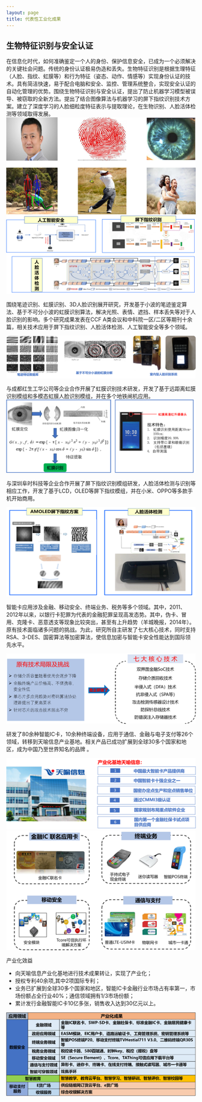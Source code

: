 ```yaml
---
layout: page
title: 代表性工业化成果
---
```

<!--
 * @Author: Shuo Ye
 * @Date: 2023-03-08 19:13:03
 * @LastEditors: shuoye
 * @LastEditTime: 2023-03-11 20:58:45
 * @Description: file content
 * @Github: https://cocoon2wong.github.io
 * Copyright 2023 Shuo Ye, All Rights Reserved.
-->

## 生物特征识别与安全认证


在信息化时代，如何准确鉴定一个人的身份、保护信息安全，已成为一个必须解决的关键社会问题。传统的身份认证极易伪造和丢失。生物特征识别是根据生理特征（人脸、指纹、虹膜等）和行为特征（姿态、动作、情感等）实现身份认证的技术。具有简洁快速，易于配合电脑和安全、监控、管理系统整合，实现安全认证的自动化管理的优势。围绕生物特征识别与安全认证，提出了防止机器学习模型被误导、被窃取的全新方法。提出了结合图像算法与机器学习的屏下指纹识别技术方案。建立了深度学习的人脸细粒度特征表示与提取理论，在生物识别、人脸活体检测等领域取得发展。
<img src="/assets/img/industry/4-1.png">
<img src="/assets/img/industry/4-2.png">

 

围绕笔迹识别、虹膜识别、3D人脸识别展开研究，开发基于小波的笔迹鉴定算法、基于不可分小波的虹膜识别算法，解决光照、表情、遮挡、样本丢失等对于人脸识别的影响。多个研究成果发表在CCF A类会议和中科院一区/二区等期刊十余篇，相关技术应用于屏下指纹识别、人脸活体检测、人工智能安全等多个领域。

<img src="/assets/img/industry/4-3.png">

与成都红生工华公司等企业合作开展了虹膜识别技术研发，开发了基于远距离虹膜识别模组和多模态虹膜人脸识别模组，并在多个地铁闸机应用。
<img src="/assets/img/industry/4-4.png">

与深圳阜时科技等企业合作开展了屏下指纹识别模组研发，人脸活体检测与识别等相应工作，开发了基于LCD，OLED等屏下指纹模组，并在小米、OPPO等多款手机开始商用。

<img src="/assets/img/industry/4-5.png">

智能卡应用涉及金融、移动安全、终端业务、税务等多个领域。其中，2011、2012年以来，以银行卡犯罪为代表的金融犯罪呈现高发态势。其中，伪卡、冒用、克隆卡、恶意透支等现象比较突出，甚至有上升趋势（羊城晚报，2014年）。原有技术面临诸多问题的挑战。为此，研究所自主研发了七大核心技术，同时支持RSA、3-DES、国密算法等加密算法，使信息加密与智能卡安全性能达到国际领先水平。

<img src="/assets/img/industry/4-6.png">

研发了80余种智能IC卡，10余种终端设备，应用于通信、金融与电子支付等26个领域，转移到天喻信息产业基地。相关产品已成功扩展到全球30多个国家和地区，成为中国乃至世界知名的品牌 。
 
<img src="/assets/img/industry/4-7.png">
<img src="/assets/img/industry/4-8.png">

产业化效益
- 向天喻信息产业化基地进行技术成果转让，实现了产业化；
- 授权专利40余项,其中2项国际专利；
- 业务已扩展到全球30多个国家和地区，智能IC卡金融行业市场占有率第一，市场份额占全行业40%；通信领域拥有1/3市场份额；
- 累计发行金融智能IC卡10亿多张，销售收入达到30亿元以上。

<img src="/assets/img/industry/4-9.png">
